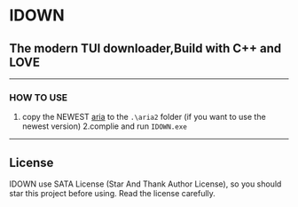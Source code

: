 # IDOWN #
## The modern TUI downloader,Build with C++ and LOVE ##
------
### HOW TO USE ###
1. copy the NEWEST [aria](https://github.com/aria2/aria2/releases) to the ` .\aria2 ` folder (if you want to use the newest version)
2.complie and run ` IDOWN.exe `


---
 ## License ##
IDOWN use SATA License (Star And Thank Author License), so you should star this project before using. Read the license carefully.